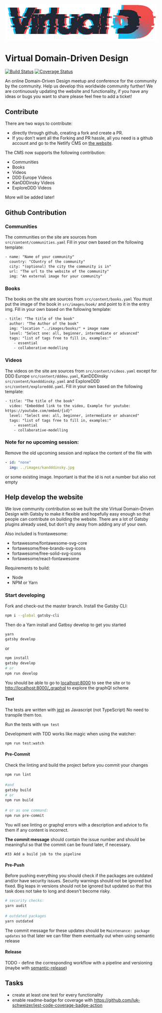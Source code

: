 ![banner](src/images/logo/vddd_logo_tp.png)

# Virtual Domain-Driven Design
[![Build Status](https://github.com/Virtual-Domain-driven-design/virtual-domain-driven-design/actions/workflows/main.yml/badge.svg)](https://github.com/Virtual-Domain-driven-design/virtual-domain-driven-design/actions/workflows/main.yml)
[![Coverage Status](https://coveralls.io/repos/github/Virtual-Domain-driven-design/virtual-domain-driven-design/badge.svg?branch=master)](https://coveralls.io/github/Virtual-Domain-driven-design/virtual-domain-driven-design?branch=master)

An online Domain-Driven Design meetup and conference for the community by the community. Help us develop this worldwide community further!
We are continuously updating the website and functionality, if you have any ideas or bugs you want to share please feel free to add a ticket!

## Contribute

There are two ways to contribute:

- directly through github, creating a fork and create a PR.
- If you don't want all the Forking and PR hassle, all you need is a github account and go to the Netlify CMS on [the website](https://virtualddd.com/admin/).

The CMS now supports the following contribution:

- Communities
- Books
- Videos
- DDD Europe Videos
- KanDDDinsky Videos
- ExploreDDD Videos

More will be added later!

## Github Contribution

### Communities

The communities on the site are sources from `src/content/communities.yaml`
Fill in your own based on the following template:

```
- name: "Name of your community"
  country: "COuntry of the community"
  city: "(optional) the city the community is in"
  url: "The url to the website of the community"
  img: "An external image for your community"
```

### Books

The books on the site are sources from `src/content/books.yaml`
You must put the image of the book in `src/images/book/` and point to it in the entry img.
Fill in your own based on the following template:

```
- title: "The title of the book"
  author: "The Author of the book"
  img: "location "../images/books/" + image name
  level: "Select one: all, beginner, intermediate or advanced"
  tags: "list of tags free to fill in, examples:"
    - essential
    - collaborative-modelling
```

### Videos

The videos on the site are sources from `src/content/videos.yaml` except for DDD Europe `src/content/dddeu.yaml`, KanDDDinsky `src/content/kandddinsky.yaml` and ExploreDDD `src/content/exploreddd.yaml`.
Fill in your own based on the following template:

```
- title: "The title of the book"
  video: "Embedded link to the video, Example for youtube: https://youtube.com/embed/{id}"
  level: "Select one: all, beginner, intermediate or advanced"
  tags: "list of tags free to fill in, examples:"
    - essential
    - collaborative-modelling
```

### Note for no upcoming session:

Remove the old upcoming session and replace the content of the file with
```yaml
- id: "none"
  img: ../images/kandddinsky.jpg
```

or some existing image. Important is that the id is not a number but also not empty

## Help develop the website

We love community contribution so we built the site Virtual Domain-Driven Design with Gatsby to make it flexible and hopefully easy enough so that people can contribute on building the website.
There are a lot of Gatsby plugins already used, but don't shy away from adding any of your own.

Also included is frontawesome:

- fortawesome/fontawesome-svg-core
- fortawesome/free-brands-svg-icons
- fortawesome/free-solid-svg-icons
- fortawesome/react-fontawesome

Requirements to build:

- Node
- NPM or Yarn

### Start developing

Fork and check-out the master branch.
Install the Gatsby CLI:

```sh
npm i --global gatsby-cli
```

Then do a Yarn install and Gatbsy develop to get you started

```sh
yarn
gatsby develop
```
or

```sh
npm install
gatsby develop
# or
npm run develop
```

You should be able to go to [localhost:8000](https://localhost:8000) to see the site or to [http://localhost:8000/_graphql](http://localhost:8000/_graphql) to explore the graphQl scheme

#### Test
The tests are written with [jest](https://jestjs.io/) as Javascript (not TypeScript) No need to transpile them too. 

Run the tests with `npm test`

Development with TDD works like magic when using the watcher:
```sh
npm run test:watch
```

#### Pre-Commit
Check the linting and build the project before you commit your changes

```sh
npm run lint

#and
gatsby build
# or
npm run build

# or as one command:
npm run pre-commit
```
You will see linting or graphql errors with a description and advice to fix them if any content is incorrect.

**The commit message** should contain the issue number and should be meaningful so that the commit can be found later, if necessary. 

```git
#33 Add a build job to the pipeline
```

#### Pre-Push

Before pushing everything you should check if the packages are outdated and/or have security issues. Security warnings should not be ignored but fixed. Big leaps in versions should not be ignored but updated so that this task does not take to long and doesn't become risky.
```sh
# security checks:
yarn audit

# outdated packages
yarn outdated
```
The commit message for these updates should be `Maintenance: package updates` so that later we can filter them eventually out when using semantic release


#### Release
TODO - define the corresponding workflow with a pipeline and versioning (maybe with [semantic-release](https://github.com/semantic-release/semantic-release))

## Tasks
 - create at least one test for every functionality
 - enable readme-badge for coverage with https://github.com/luk-schweizer/jest-code-coverage-badge-action
